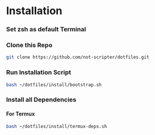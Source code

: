 # Installation

### Set zsh as default Terminal
### Clone this Repo
```bash
git clone https://github.com/not-scripter/dotfiles.git
```
### Run Installation Script
```bash
bash ~/dotfiles/install/bootstrap.sh
```
### Install all Dependencies
#### For Termux
```bash
bash ~/dotfiles/install/termux-deps.sh
```
